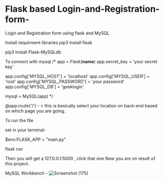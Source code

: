 # Flask based Login-and-Registration-form-
Login and Registration form using flask and MySQL 

Install requirment libraries
pip3 install flask

pip3 Install Flask-MySQLdb

To connect with mysql 
/* app = Flask(__name__)
app.secret_key = 'your secret key'
 
app.config['MYSQL_HOST'] = 'localhost'
app.config['MYSQL_USER'] = 'root'
app.config['MYSQL_PASSWORD'] = 'your password'
app.config['MYSQL_DB'] = 'geeklogin'
 
mysql = MySQL(app)
*/

@app.route('/') - > this is besically select your location on back-end
based on which page you are going. 

To run the file

set in your terminal- 

$env:FLASK_APP = "main.py"

flask run

Then you will get a 127.0.0.1:5000 , click that one
Now you are on result of this project.



MySQL Workbench - 
![Screenshot (175)](https://user-images.githubusercontent.com/106810794/201525936-d261fa45-8b76-4f76-925d-7879372a93da.png)

